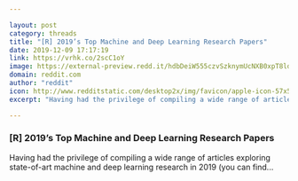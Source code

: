 ```yaml
---

layout: post
category: threads
title: "[R] 2019’s Top Machine and Deep Learning Research Papers"
date: 2019-12-09 17:17:19
link: https://vrhk.co/2scC1oY
image: https://external-preview.redd.it/hdbDeiW555czvSzknymUcNXB0xpT8ldTCx0EqAwcBho.jpg?width=1200&height=628.272251309&auto=webp&s=b8cf9e682d7ad1516d8a506510a7ce00917ffc0a
domain: reddit.com
author: "reddit"
icon: http://www.redditstatic.com/desktop2x/img/favicon/apple-icon-57x57.png
excerpt: "Having had the privilege of compiling a wide range of articles exploring state-of-art machine and deep learning research in 2019 (you can find..."

---
```


### [R] 2019’s Top Machine and Deep Learning Research Papers

Having had the privilege of compiling a wide range of articles exploring state-of-art machine and deep learning research in 2019 (you can find...